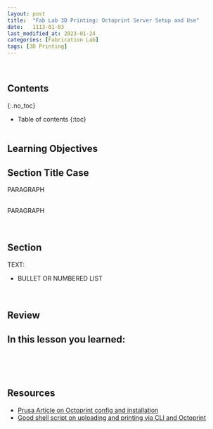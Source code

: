 ```yaml
---
layout: post
title:  "Fab Lab 3D Printing: Octoprint Server Setup and Use"
date:   1113-01-03
last_modified_at: 2023-01-24
categories: [Fabrication Lab]
tags: [3D Printing]
---
```

<br>

## Contents
{:.no_toc}
* Table of contents
{:toc}
<br><br>

## Learning Objectives

## Section Title Case 
PARAGRAPH
<br><br>

PARAGRAPH
<br><br><br>

## Section
TEXT:
- BULLET OR NUMBERED LIST
<br><br><br>


## Review
In this lesson you learned:
- 
<br><br><br>

## Resources
- [Prusa Article on Octoprint config and installation](https://help.prusa3d.com/article/octoprint-configuration-and-install_2182)
- [Good shell script on uploading and printing via CLI and Octoprint](https://blog.tommy.sh/posts/uploading-to-octoprint-by-command-line/)
<br><br><br>